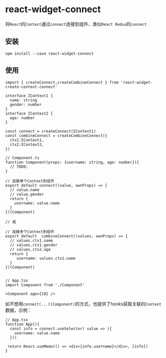 # react-widget-connect
将`React`的`Context`通过`connect`连接到组件，类似`React Redux`的`connect`

## 安装

`npm install --save react-widget-connect`

## 使用

```tsx
import { createConnect,createCombineConnect } from 'react-widget-create-context-connect'

interface IContext1 {
  name: string
  gender: number
}
interface IContext2 {
  age: number
}

const connect = createConnect(IContext1)
const combineConnect = createCombineConnect({
  ctx1:IContext1,
  ctx2:IContext2,
})

// Component.ts
function Component(props: {username: string, age: number}){
  // TODO:
}

// 连接单个Context到组件
export default connect((value, ownProps) => {
  // value.name
  // value.gender
  return {
    username: value.name
  }
})(Component)

// 或

// 连接多个Context到组件
export default  combineConnect((values, ownProps) => {
  // values.ctx1.name
  // values.ctx1.gender
  // values.ctx2.age
  return {
     username: values.ctx1.name
  }
})(Component)


// App.tsx
import Component from './Component'

<Component age={18} />

```

如不想用`connect(...)(Component)`的方式，也提供了hooks获取关联的`Context`数据，示例：

```tsx
// App.tsx
function App(){
  const info = connect.useSelector( value => ({
    username: value.name
  }))

 return React.useMemo(() => <div>{info.username}</div>, [info])
}

```


